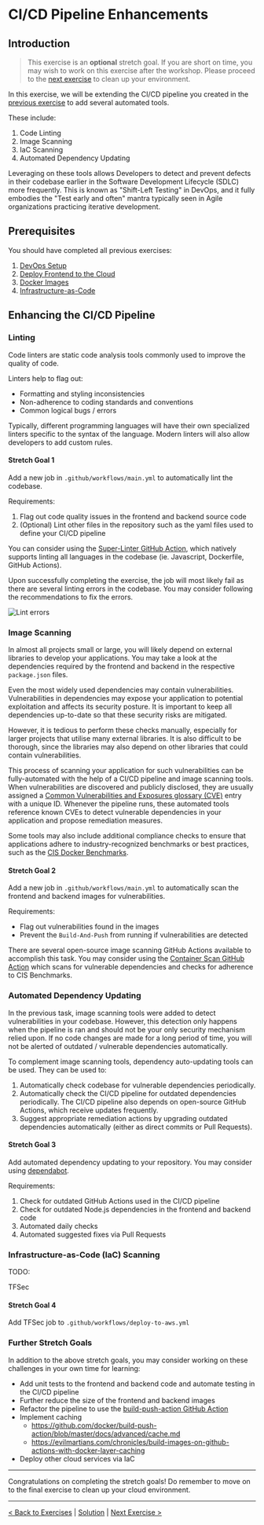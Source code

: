 # CI/CD Pipeline Enhancements

## Introduction

> This exercise is an **optional** stretch goal. If you are short on time, you may wish to work on this exercise after the workshop. Please proceed to the [next exercise](./35-CleanUp.md) to clean up your environment.

In this exercise, we will be extending the CI/CD pipeline you created in the [previous exercise](./31-Docker-Images.md) to add several automated tools.

These include:

1. Code Linting
2. Image Scanning
3. IaC Scanning
4. Automated Dependency Updating

Leveraging on these tools allows Developers to detect and prevent defects in their codebase earlier in the Software Development Lifecycle (SDLC) more frequently. This is known as "Shift-Left Testing" in DevOps, and it fully embodies the "Test early and often" mantra typically seen in Agile organizations practicing iterative development.

## Prerequisites

You should have completed all previous exercises:

1. [DevOps Setup](./20-DevOps.md)
2. [Deploy Frontend to the Cloud](./21-CICD-PartI.md)
3. [Docker Images](./22-Docker-Images.md)
4. [Infrastructure-as-Code](./23-InfrastructureAsCode.md)

## Enhancing the CI/CD Pipeline

### Linting

Code linters are static code analysis tools commonly used to improve the quality of code.

Linters help to flag out:

- Formatting and styling inconsistencies
- Non-adherence to coding standards and conventions
- Common logical bugs / errors

Typically, different programming languages will have their own specialized linters specific to the syntax of the language. Modern linters will also allow developers to add custom rules.

#### Stretch Goal 1

Add a new job in `.github/workflows/main.yml` to automatically lint the codebase.

Requirements:

1. Flag out code quality issues in the frontend and backend source code
2. (Optional) Lint other files in the repository such as the yaml files used to define your CI/CD pipeline

You can consider using the [Super-Linter GitHub Action](https://github.com/github/super-linter), which natively supports linting all languages in the codebase (ie. Javascript, Dockerfile, GitHub Actions).

Upon successfully completing the exercise, the job will most likely fail as there are several linting errors in the codebase. You may consider following the recommendations to fix the errors.

![Lint errors](https://user-images.githubusercontent.com/11332803/134580397-d7d0fb68-eedd-409e-a809-b78ce53473b3.png)

### Image Scanning

In almost all projects small or large, you will likely depend on external libraries to develop your applications. You may take a look at the dependencies required by the frontend and backend in the respective `package.json` files.

Even the most widely used dependencies may contain vulnerabilities. Vulnerabilities in dependencies may expose your application to potential exploitation and affects its security posture. It is important to keep all dependencies up-to-date so that these security risks are mitigated.

However, it is tedious to perform these checks manually, especially for larger projects that utilise many external libraries. It is also difficult to be thorough, since the libraries may also depend on other libraries that could contain vulnerabilities.

This process of scanning your application for such vulnerabilities can be fully-automated with the help of a CI/CD pipeline and image scanning tools. When vulnerabilities are discovered and publicly disclosed, they are usually assigned a [Common Vulnerabilities and Exposures glossary (CVE)](https://cve.mitre.org/) entry with a unique ID. Whenever the pipeline runs, these automated tools reference known CVEs to detect vulnerable dependencies in your application and propose remediation measures.

Some tools may also include additional compliance checks to ensure that applications adhere to industry-recognized benchmarks or best practices, such as the [CIS Docker Benchmarks](https://www.cisecurity.org/benchmark/docker/).

#### Stretch Goal 2

Add a new job in `.github/workflows/main.yml` to automatically scan the frontend and backend images for vulnerabilities.

Requirements:

- Flag out vulnerabilities found in the images
- Prevent the `Build-And-Push` from running if vulnerabilities are detected

There are several open-source image scanning GitHub Actions available to accomplish this task. You may consider using the [Container Scan GitHub Action](https://github.com/Azure/container-scan) which scans for vulnerable dependencies and checks for adherence to CIS Benchmarks.

### Automated Dependency Updating

In the previous task, image scanning tools were added to detect vulnerabilities in your codebase. However, this detection only happens when the pipeline is ran and should not be your only security mechanism relied upon. If no code changes are made for a long period of time, you will not be alerted of outdated / vulnerable dependencies automatically.

To complement image scanning tools, dependency auto-updating tools can be used. They can be used to:

1. Automatically check codebase for vulnerable dependencies periodically.
2. Automatically check the CI/CD pipeline for outdated dependencies periodically. The CI/CD pipeline also depends on open-source GitHub Actions, which receive updates frequently.
3. Suggest appropriate remediation actions by upgrading outdated dependencies automatically (either as direct commits or Pull Requests).

#### Stretch Goal 3

Add automated dependency updating to your repository. You may consider using [dependabot](https://dependabot.com/).

Requirements:

1. Check for outdated GitHub Actions used in the CI/CD pipeline
2. Check for outdated Node.js dependencies in the frontend and backend code
3. Automated daily checks
4. Automated suggested fixes via Pull Requests

### Infrastructure-as-Code (IaC) Scanning

TODO:

TFSec

#### Stretch Goal 4

Add TFSec job to `.github/workflows/deploy-to-aws.yml`

### Further Stretch Goals

In addition to the above stretch goals, you may consider working on these challenges in your own time for learning:

- Add unit tests to the frontend and backend code and automate testing in the CI/CD pipeline
- Further reduce the size of the frontend and backend images
- Refactor the pipeline to use the [build-push-action GitHub Action](https://github.com/docker/build-push-action)
- Implement caching
  - https://github.com/docker/build-push-action/blob/master/docs/advanced/cache.md
  - https://evilmartians.com/chronicles/build-images-on-github-actions-with-docker-layer-caching
- Deploy other cloud services via IaC

---

Congratulations on completing the stretch goals! Do remember to move on to the final exercise to clean up your cloud environment.

---

[< Back to Exercises](../exercises/README.md) | [Solution](../solutions/34-CICD-Enhancements.md) | [Next Exercise >](./35-CleanUp.md)
